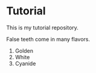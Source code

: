 # Tutorial

This is my tutorial repository.

False teeth come in many flavors.

1. Golden
2. White
3. Cyanide
